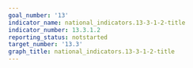 ```yaml
---
goal_number: '13'
indicator_name: national_indicators.13-3-1-2-title
indicator_number: 13.3.1.2
reporting_status: notstarted
target_number: '13.3'
graph_title: national_indicators.13-3-1-2-title
---
```

